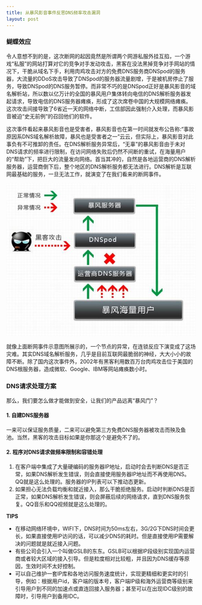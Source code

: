 ```yaml
---
title: 从暴风影音事件反思DNS频率攻击漏洞
layout: post
---
```



### 蝴蝶效应

令人意想不到的是，这次断网的起因竟然是所谓两个网游私服外挂互掐，一个游戏“私服”的网站打算对它的竞争对手发动攻击，黑客在没法黑掉竞争对手网站的情况下，干脆从域名下手，利用肉鸡攻击对方的免费DNS服务商DNSpod的服务器，大流量的DDoS攻击导致了DNSpod的服务器流量剧增，于是被机房停止了服务，导致DNSpod的DNS服务暂停。而非常不巧的是DNSpod正好是暴风影音的域名解析站，所以数以亿万计的全国的暴风用户集体转向电信的DNS解析服务器发起请求，导致电信的DNS服务器瘫痪，形成了这次席卷中国的大规模网络瘫痪。这次攻击间接导致了6省近一天的网络中断，工信部因此强制介入处理，而暴风影音被迫“史无前例”的召回他们的软件。


这次事件看起来暴风影音也是受害者，暴风影音也在第一时间就发布公告称:“事故原因系DNS域名解析故障，暴风也是受害者之一”云云，但实际上，暴风影音对此事负有不可推卸的责任。在DNS解析服务异常后，“无辜”的暴风影音由于未对DNS请求的频率进行限制，在访问网络失败后仍然不间断的重试，在海量用户的“帮助”下，把巨大的流量发向网络。首当其冲的，自然是各地运营商的DNS解析服务器，运营商倒下后，整个地区的DNS解析服务都无法进行。DNS解析是互联网最基础的服务，一旦无法工作，就演变了在我们看来的断网事件。

![暴风影音6省断网事件原理示意图](/media/images/bfyy-dns-ddos.jpg)

就像上面断网事件示意图所展示的，一个节点的异常，在连锁反应下演变成了这场灾难。其实DNS域名解析服务，几乎是目前互联网最脆弱的神经，大大小小的故障不断。除了国内这次事件外，2002年有黑客利用数百万台肉鸡攻击位于美国的DNS根服务器，造成微软、Google、IBM等网站瘫痪数小时。
 

### DNS请求处理方案

那么，我们要怎么做才能做到安全，让我们的产品远离“暴风门”？
 
#### 1. 自建DNS服务器

一来可以保证服务质量，二来可以避免第三方免费DNS服务器被攻击而殃及鱼池。当然，黑客的攻击目标如果是你那这个是避免不了的。

#### 2. 程序对DNS请求做频率限制和容错处理

1. 在客户端中集成了大量硬编码的服务器IP地址，启动时会去判断DNS是否正常，如果DNS解析发生错误，则会直接使用服务器IP地址而不再使用DNS。QQ就是这么处理的。服务器的IP列表可以下推动态更新。
2. 如果担心无法负载均衡和就近接入，那么干脆拒绝服务。启动时判断DNS是否正常，如果DNS解析发生错误，则会屏蔽后续的网络请求，直到DNS服务恢复。QQ音乐和QQ视频就是这么处理的。

**TIPS**

* 在移动网络环境中，WIFI下，DNS时间为50ms左右，3G/2G下DNS时间会更长，如果直接使用IP访问的话，可以减少DNS的耗时。但是直接使用IP需要解决的问题就是就近接入问题。
* 有些公司会引入一个叫做GSLB的东东。GSLB可以根据IP段级别实现国内运营商或者较大区域的接入引导。但是粒度相对比较粗，并且因为DNS缓存等原因，生效时间不太好控制。
* 可以自己维护一套IP库和各地访问服务速度统计，实现更精细和更实时的引导，例如：根据用户id，客户端的版本号，客户端IP级和海外运营商等级别来引导用户到不同的加速点或直连回接入服务器；甚至可以在出现IDC级别的故障时，引导用户到备用IDC。




